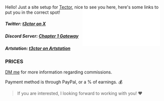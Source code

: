 Hello! Just a site setup for [Tector](https://twitter.com/t3ctor), nice to see you here, here's some links to put you in the correct spot!
<img align="right" width="50%" height="50%" src="https://raw.githubusercontent.com/Tectors/Tectors/main/thumbnail.svg">
##### Twitter: [t3ctor on X](https://twitter.com/t3ctor)
##### Discord Server: [Chapter 1 Gateway](https://tajypoo.com/gateway)
##### Artstation: [t3ctor on Artstation](https://artstation.com/t3ctor)

### PRICES
[DM me](https://twitter.com/t3ctor) for more information regarding commissions.

Payment method is through PayPal, or a % of earnings. 💰
> If you are interested, I looking forward to working with you! ❤️
